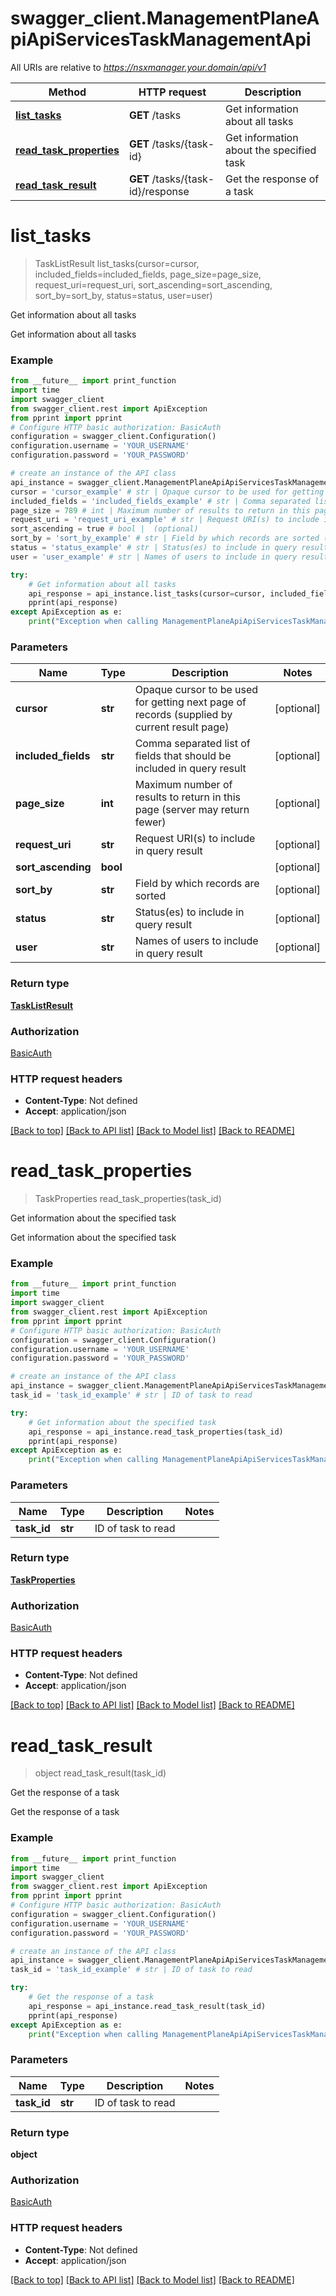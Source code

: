 # swagger_client.ManagementPlaneApiApiServicesTaskManagementApi

All URIs are relative to *https://nsxmanager.your.domain/api/v1*

Method | HTTP request | Description
------------- | ------------- | -------------
[**list_tasks**](ManagementPlaneApiApiServicesTaskManagementApi.md#list_tasks) | **GET** /tasks | Get information about all tasks
[**read_task_properties**](ManagementPlaneApiApiServicesTaskManagementApi.md#read_task_properties) | **GET** /tasks/{task-id} | Get information about the specified task
[**read_task_result**](ManagementPlaneApiApiServicesTaskManagementApi.md#read_task_result) | **GET** /tasks/{task-id}/response | Get the response of a task

# **list_tasks**
> TaskListResult list_tasks(cursor=cursor, included_fields=included_fields, page_size=page_size, request_uri=request_uri, sort_ascending=sort_ascending, sort_by=sort_by, status=status, user=user)

Get information about all tasks

Get information about all tasks

### Example
```python
from __future__ import print_function
import time
import swagger_client
from swagger_client.rest import ApiException
from pprint import pprint
# Configure HTTP basic authorization: BasicAuth
configuration = swagger_client.Configuration()
configuration.username = 'YOUR_USERNAME'
configuration.password = 'YOUR_PASSWORD'

# create an instance of the API class
api_instance = swagger_client.ManagementPlaneApiApiServicesTaskManagementApi(swagger_client.ApiClient(configuration))
cursor = 'cursor_example' # str | Opaque cursor to be used for getting next page of records (supplied by current result page) (optional)
included_fields = 'included_fields_example' # str | Comma separated list of fields that should be included in query result (optional)
page_size = 789 # int | Maximum number of results to return in this page (server may return fewer) (optional)
request_uri = 'request_uri_example' # str | Request URI(s) to include in query result (optional)
sort_ascending = true # bool |  (optional)
sort_by = 'sort_by_example' # str | Field by which records are sorted (optional)
status = 'status_example' # str | Status(es) to include in query result (optional)
user = 'user_example' # str | Names of users to include in query result (optional)

try:
    # Get information about all tasks
    api_response = api_instance.list_tasks(cursor=cursor, included_fields=included_fields, page_size=page_size, request_uri=request_uri, sort_ascending=sort_ascending, sort_by=sort_by, status=status, user=user)
    pprint(api_response)
except ApiException as e:
    print("Exception when calling ManagementPlaneApiApiServicesTaskManagementApi->list_tasks: %s\n" % e)
```

### Parameters

Name | Type | Description  | Notes
------------- | ------------- | ------------- | -------------
 **cursor** | **str**| Opaque cursor to be used for getting next page of records (supplied by current result page) | [optional] 
 **included_fields** | **str**| Comma separated list of fields that should be included in query result | [optional] 
 **page_size** | **int**| Maximum number of results to return in this page (server may return fewer) | [optional] 
 **request_uri** | **str**| Request URI(s) to include in query result | [optional] 
 **sort_ascending** | **bool**|  | [optional] 
 **sort_by** | **str**| Field by which records are sorted | [optional] 
 **status** | **str**| Status(es) to include in query result | [optional] 
 **user** | **str**| Names of users to include in query result | [optional] 

### Return type

[**TaskListResult**](TaskListResult.md)

### Authorization

[BasicAuth](../README.md#BasicAuth)

### HTTP request headers

 - **Content-Type**: Not defined
 - **Accept**: application/json

[[Back to top]](#) [[Back to API list]](../README.md#documentation-for-api-endpoints) [[Back to Model list]](../README.md#documentation-for-models) [[Back to README]](../README.md)

# **read_task_properties**
> TaskProperties read_task_properties(task_id)

Get information about the specified task

Get information about the specified task

### Example
```python
from __future__ import print_function
import time
import swagger_client
from swagger_client.rest import ApiException
from pprint import pprint
# Configure HTTP basic authorization: BasicAuth
configuration = swagger_client.Configuration()
configuration.username = 'YOUR_USERNAME'
configuration.password = 'YOUR_PASSWORD'

# create an instance of the API class
api_instance = swagger_client.ManagementPlaneApiApiServicesTaskManagementApi(swagger_client.ApiClient(configuration))
task_id = 'task_id_example' # str | ID of task to read

try:
    # Get information about the specified task
    api_response = api_instance.read_task_properties(task_id)
    pprint(api_response)
except ApiException as e:
    print("Exception when calling ManagementPlaneApiApiServicesTaskManagementApi->read_task_properties: %s\n" % e)
```

### Parameters

Name | Type | Description  | Notes
------------- | ------------- | ------------- | -------------
 **task_id** | **str**| ID of task to read | 

### Return type

[**TaskProperties**](TaskProperties.md)

### Authorization

[BasicAuth](../README.md#BasicAuth)

### HTTP request headers

 - **Content-Type**: Not defined
 - **Accept**: application/json

[[Back to top]](#) [[Back to API list]](../README.md#documentation-for-api-endpoints) [[Back to Model list]](../README.md#documentation-for-models) [[Back to README]](../README.md)

# **read_task_result**
> object read_task_result(task_id)

Get the response of a task

Get the response of a task

### Example
```python
from __future__ import print_function
import time
import swagger_client
from swagger_client.rest import ApiException
from pprint import pprint
# Configure HTTP basic authorization: BasicAuth
configuration = swagger_client.Configuration()
configuration.username = 'YOUR_USERNAME'
configuration.password = 'YOUR_PASSWORD'

# create an instance of the API class
api_instance = swagger_client.ManagementPlaneApiApiServicesTaskManagementApi(swagger_client.ApiClient(configuration))
task_id = 'task_id_example' # str | ID of task to read

try:
    # Get the response of a task
    api_response = api_instance.read_task_result(task_id)
    pprint(api_response)
except ApiException as e:
    print("Exception when calling ManagementPlaneApiApiServicesTaskManagementApi->read_task_result: %s\n" % e)
```

### Parameters

Name | Type | Description  | Notes
------------- | ------------- | ------------- | -------------
 **task_id** | **str**| ID of task to read | 

### Return type

**object**

### Authorization

[BasicAuth](../README.md#BasicAuth)

### HTTP request headers

 - **Content-Type**: Not defined
 - **Accept**: application/json

[[Back to top]](#) [[Back to API list]](../README.md#documentation-for-api-endpoints) [[Back to Model list]](../README.md#documentation-for-models) [[Back to README]](../README.md)

